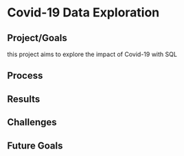 # Covid-19 Data Exploration

## Project/Goals
this project aims to explore the impact of Covid-19 with SQL

## Process

## Results

## Challenges 

## Future Goals
